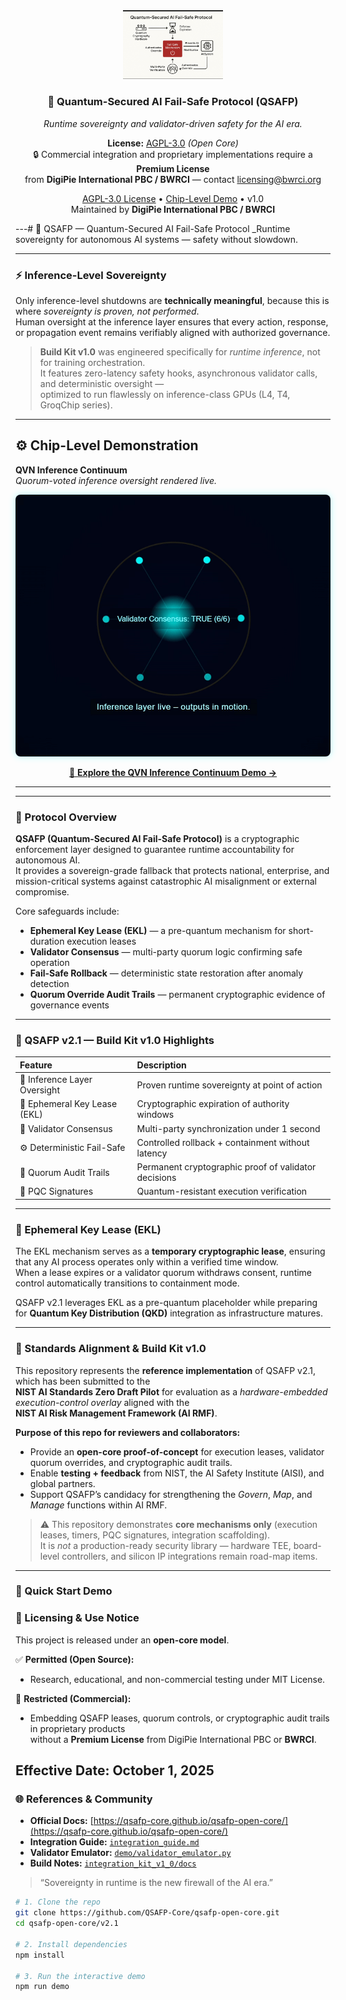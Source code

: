 <div align="center">

<img src="./ASSETS/QSAFP Quantum-Secured FailSafe.jpg" width="160" alt="QSAFP Logo"/>

### 🧠 Quantum-Secured AI Fail-Safe Protocol (QSAFP)

_Runtime sovereignty and validator-driven safety for the AI era._

**License:** [AGPL-3.0](./LICENSE.txt) *(Open Core)*  
🔒 Commercial integration and proprietary implementations require a **Premium License**  
from **DigiPie International PBC / BWRCI** — contact [licensing@bwrci.org](mailto:licensing@bwrci.org)

[AGPL-3.0 License](./LICENSE.txt) • [Chip-Level Demo](./CHIP_DEMOS/qvn_inference_continuum/README.md) • v1.0  
Maintained by **DigiPie International PBC / BWRCI**

</div>

---# 🧩 QSAFP — Quantum-Secured AI Fail-Safe Protocol
_Runtime sovereignty for autonomous AI systems — safety without slowdown.

---

### ⚡ Inference-Level Sovereignty  

Only inference-level shutdowns are **technically meaningful**, because this is where *sovereignty is proven, not performed*.  
Human oversight at the inference layer ensures that every action, response, or propagation event remains verifiably aligned with authorized governance.

> **Build Kit v1.0** was engineered specifically for *runtime inference*, not for training orchestration.  
> It features zero-latency safety hooks, asynchronous validator calls, and deterministic oversight —  
> optimized to run flawlessly on inference-class GPUs (L4, T4, GroqChip series).

---

## ⚙️ Chip-Level Demonstration  
**QVN Inference Continuum**  
_Quorum-voted inference oversight rendered live._

<p align="center">
  <a href="CHIP_DEMOS/qvn_inference_continuum/index.html">
    <img src="ASSETS/Gif-QVN_Inference_Oversight_Continuum.gif"
         alt="Validator Consensus: TRUE (6/6) — Inference layer live – outputs in motion."
         width="760"
         style="border-radius:8px; box-shadow:0 0 12px rgba(0,255,255,0.3);">
  </a>
</p>

<p align="center">
  <a href="CHIP_DEMOS/qvn_inference_continuum/README.html">
    🔗 <strong>Explore the QVN Inference Continuum Demo →</strong>
  </a>
</p>

---
---

### 🔐 Protocol Overview  

**QSAFP (Quantum-Secured AI Fail-Safe Protocol)** is a cryptographic enforcement layer designed to guarantee runtime accountability for autonomous AI.  
It provides a sovereign-grade fallback that protects national, enterprise, and mission-critical systems against catastrophic AI misalignment or external compromise.

Core safeguards include:  
- **Ephemeral Key Lease (EKL)** — a pre-quantum mechanism for short-duration execution leases  
- **Validator Consensus** — multi-party quorum logic confirming safe operation  
- **Fail-Safe Rollback** — deterministic state restoration after anomaly detection  
- **Quorum Override Audit Trails** — permanent cryptographic evidence of governance events  

---

### 🚀 QSAFP v2.1 — Build Kit v1.0 Highlights

| Feature | Description |
|:--------|:-------------|
| 🧠 Inference Layer Oversight | Proven runtime sovereignty at point of action |
| 🔐 Ephemeral Key Lease (EKL) | Cryptographic expiration of authority windows |
| 🧩 Validator Consensus | Multi-party synchronization under 1 second |
| ⚙️ Deterministic Fail-Safe | Controlled rollback + containment without latency |
| 🧾 Quorum Audit Trails | Permanent cryptographic proof of validator decisions |
| 🧮 PQC Signatures | Quantum-resistant execution verification |

---

### 🧬 Ephemeral Key Lease (EKL)  

The EKL mechanism serves as a **temporary cryptographic lease**, ensuring that any AI process operates only within a verified time window.  
When a lease expires or a validator quorum withdraws consent, runtime control automatically transitions to containment mode.  

QSAFP v2.1 leverages EKL as a pre-quantum placeholder while preparing for **Quantum Key Distribution (QKD)** integration as infrastructure matures.

---

### 🧰 Standards Alignment & Build Kit v1.0  

This repository represents the **reference implementation** of QSAFP v2.1, which has been submitted to the  
**NIST AI Standards Zero Draft Pilot** for evaluation as a *hardware-embedded execution-control overlay* aligned with the  
**NIST AI Risk Management Framework (AI RMF)**.

**Purpose of this repo for reviewers and collaborators:**  
- Provide an **open-core proof-of-concept** for execution leases, validator quorum overrides, and cryptographic audit trails.  
- Enable **testing + feedback** from NIST, the AI Safety Institute (AISI), and global partners.  
- Support QSAFP’s candidacy for strengthening the *Govern*, *Map*, and *Manage* functions within AI RMF.

> ⚠️ This repository demonstrates **core mechanisms only** (execution leases, timers, PQC signatures, integration scaffolding).  
> It is *not* a production-ready security library — hardware TEE, board-level controllers, and silicon IP integrations remain road-map items.

---

### 🧪 Quick Start Demo  

### 📜 Licensing & Use Notice

This project is released under an **open-core model**.

✅ **Permitted (Open Source):**
- Research, educational, and non-commercial testing under MIT License.

🚫 **Restricted (Commercial):**
- Embedding QSAFP leases, quorum controls, or cryptographic audit trails in proprietary products  
  without a **Premium License** from DigiPie International PBC or **BWRCI**.

**Effective Date:** October 1, 2025
---
### 🌐 References & Community

- **Official Docs:** [https://qsafp-core.github.io/qsafp-open-core/](https://qsafp-core.github.io/qsafp-open-core/)
- **Integration Guide:** [`integration_guide.md`](integration_guide.md)
- **Validator Emulator:** [`demo/validator_emulator.py`](demo/validator_emulator.py)
- **Build Notes:** [`integration_kit_v1_0/docs`](integration_kit_v1_0/docs/)

> “Sovereignty in runtime is the new firewall of the AI era.”
```bash
# 1. Clone the repo
git clone https://github.com/QSAFP-Core/qsafp-open-core.git
cd qsafp-open-core/v2.1

# 2. Install dependencies
npm install

# 3. Run the interactive demo
npm run demo
